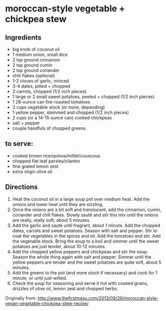 moroccan-style vegetable + chickpea stew
==========

Ingredients
----------
* big knob of coconut oil
* 1 medium onion, small dice
* 2 tsp ground cinnamon
* 2 tsp ground cumin
* 2 tsp ground coriander
* chili flakes (optional)
* 1-2 cloves of garlic, minced
* 3-4 dates, pitted + chopped
* 2 carrots, chopped (1/2 inch pieces)
* 1 large or 2 small sweet potatoes, peeled + chopped (1/2 inch pieces)
* 1 28-ounce can fire-roasted tomatoes
* 3 cups vegetable stock (or more, depending)
* 1 yellow pepper, stemmed and chopped (1/2 inch pieces)
* 2 cups (or a 14-15 ounce can) cooked chickpeas
* salt + pepper
* couple handfuls of chopped greens

to serve:
----------
* cooked brown rice/quinoa/millet/couscous
* chopped flat leaf parsley/cilantro
* fine grated lemon zest
* extra virgin olive oil

Directions
----------

1. Heat the coconut oil in a large soup pot over medium heat. Add the onions and lower heat until they are sizzling.
2. Once the onions are a bit soft and translucent, add the cinnamon, cumin, coriander and chili flakes. Slowly sauté and stir this mix until the onions are really, really soft, about 5 minutes. 
3. Add the garlic and sauté until fragrant, about 1 minute. Add the chopped dates, carrots and sweet potatoes. Season with salt and pepper. Stir to coat the vegetables in the spices and oil. Add the tomatoes and stir. Add the vegetable stock. Bring the soup to a boil and simmer until the sweet potatoes are just tender, about 10-12 minutes.
4. Add the chopped yellow peppers and chickpeas and stir the soup. Season the whole thing again with salt and pepper. Simmer until the yellow peppers are tender and the sweet potatoes are quite soft, about 5 minutes. 
5. Add the greens to the pot (and more stock if necessary) and cook for 1 minute, or until just-wilted.
6. Check the soup for seasoning and serve it hot with cooked grains, drizzles of olive oil, lemon zest and chopped herbs.

Originally from: http://www.thefirstmess.com/2013/09/26/moroccan-style-vegan-vegetable-chickpea-stew-recipe/
